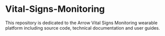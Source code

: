 # Vital-Signs-Monitoring
This repository is dedicated to the Arrow Vital Signs Monitoring wearable platform including source code, technical documentation and user guides.
